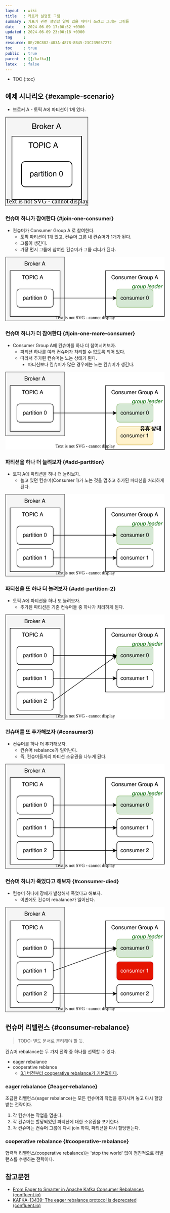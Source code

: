 ```yaml
---
layout  : wiki
title   : 카프카 설명용 그림
summary : 카프카 관련 설명할 일이 있을 때마다 쓰려고 그려둔 그림들
date    : 2024-06-09 17:00:52 +0900
updated : 2024-06-09 23:00:18 +0900
tag     : 
resource: 8E/2BC882-483A-4878-8B45-23C239057272
toc     : true
public  : true
parent  : [[/kafka]]
latex   : false
---
```

* TOC
{:toc}

## 예제 시나리오 {#example-scenario}

- 브로커 A - 토픽 A에 파티션이 1개 있다.

![]( /resource/8E/2BC882-483A-4878-8B45-23C239057272/partition1-consumer0.svg )

### 컨슈머 하나가 참여한다 {#join-one-consumer}

- 컨슈머가 Consumer Group A 로 참여한다.
    - 토픽 파티션이 1개 있고, 컨슈머 그룹 내 컨슈머가 1개가 된다.
    - 그룹이 생긴다.
    - 가장 먼저 그룹에 참여한 컨슈머가 그룹 리더가 된다.

![]( /resource/8E/2BC882-483A-4878-8B45-23C239057272/partition1-consumer1.svg )

### 컨슈머 하나가 더 참여한다 {#join-one-more-consumer}

- Consumer Group A에 컨슈머를 하나 더 참여시켜보자.
    - 파티션 하나를 여러 컨슈머가 처리할 수 없도록 되어 있다.
    - 따라서 추가된 컨슈머는 노는 상태가 된다.
        - 파티션보다 컨슈머가 많은 경우에는 노는 컨슈머가 생긴다.

![]( /resource/8E/2BC882-483A-4878-8B45-23C239057272/partition1-consumer2.svg )

### 파티션을 하나 더 늘려보자 {#add-partition}

- 토픽 A에 파티션을 하나 더 늘려보자.
    - 놀고 있던 컨슈머(Consumer 1)가 노는 것을 멈추고 추가된 파티션을 처리하게 된다.

![]( /resource/8E/2BC882-483A-4878-8B45-23C239057272/partition2-consumer2.svg )

### 파티션을 또 하나 더 늘려보자 {#add-partition-2}

- 토픽 A에 파티션을 하나 또 늘려보자.
    - 추가된 파티션은 기존 컨슈머들 중 하나가 처리하게 된다.

![]( /resource/8E/2BC882-483A-4878-8B45-23C239057272/partition3-consumer2.svg )

### 컨슈머를 또 추가해보자 {#consumer3}

- 컨슈머를 하나 더 추가해보자.
    - 컨슈머 rebalance가 일어난다.
    - 즉, 컨슈머들끼리 파티션 소유권을 나누게 된다.

![]( /resource/8E/2BC882-483A-4878-8B45-23C239057272/partition3-consumer3.svg )

### 컨슈머 하나가 죽었다고 해보자 {#consumer-died}

- 컨슈머 하나에 장애가 발생해서 죽었다고 해보자.
    - 이번에도 컨슈머 rebalance가 일어난다.

![]( /resource/8E/2BC882-483A-4878-8B45-23C239057272/partition3-consumer2-disabled1.svg )

## 컨슈머 리밸런스 {#consumer-rebalance}

> TODO: 별도 문서로 분리해야 할 듯.

컨슈머 rebalance는 두 가지 전략 중 하나를 선택할 수 있다.

- eager rebalance
- cooperative reblance
    - [3.1 버전부터 cooperative rebalance가 기본값이다](https://www.confluent.io/ko-kr/blog/apache-kafka-3-1-version-features-and-updates/#eager-rebalance-protocol ).

### eager rebalance {#eager-rebalance}

조급한 리밸런스(eager rebalance)는 모든 컨슈머의 작업을 중지시켜 놓고 다시 할당받는 전략이다.

1. 각 컨슈머는 작업을 멈춘다.
2. 각 컨슈머는 할당되었던 파티션에 대한 소유권을 포기한다.
3. 각 컨슈머는 컨슈머 그룹에 다시 join 하여, 파티션을 다시 할당받는다.


### cooperative rebalance {#cooperative-rebalance}

협력적 리밸런스(cooperative rebalance)는 'stop the world' 없이 점진적으로 리밸런스를 수행하는 전략이다.


## 참고문헌

- [From Eager to Smarter in Apache Kafka Consumer Rebalances (confluent.io)](https://www.confluent.io/blog/cooperative-rebalancing-in-kafka-streams-consumer-ksqldb/ )
- [KAFKA-13439: The eager rebalance protocol is deprecated (confluent.io)](https://www.confluent.io/ko-kr/blog/apache-kafka-3-1-version-features-and-updates/#eager-rebalance-protocol )

